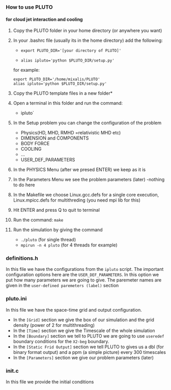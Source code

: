 ### How to use PLUTO 
#### for cloud jet interaction and cooling

1. Copy the PLUTO folder in your home directory (or anywhere you want)
2. In your .bashrc file (usually its in the home directory) add the following:
    * ``export PLUTO_DIR='[your directory of PLUTO]'``
    
    * ``alias ipluto='python $PLUTO_DIR/setup.py'``

    for example:
    
    ```
    export PLUTO_DIR='/home/mixalis/PLUTO'
    alias ipluto='python $PLUTO_DIR/setup.py'
    ```

3. Copy the PLUTO template files in a new folder*
4. Open a terminal in this folder and run the command: 
    * ipluto`
5. In the Setup problem you can change the configuration of the problem 
    * Physics(HD, MHD, RMHD =relativistic MHD etc)
    * DIMENSION and COMPONENTS
    * BODY FORCE
    * COOLING
    * ...
    * USER_DEF_PARAMETERS

6. In the PHYSICS Menu (after we presed ENTER) we keep as it is
7. In the Parameters Menu we see the problem parameters (later) -nothing to do here
8. In the Makefile we choose Linux.gcc.defs for a single core execution, Linux.mpicc.defs for multithreding (you need mpi lib for this)
9. Hit ENTER and press Q to quit to terminal
10. Run the command: ```make```
11. Run the simulation by giving the command 
    * ```./pluto``` (for single thread) 
    * ```mpirun -n 4 pluto``` (for 4 threads for example)
    
### definitions.h
In this file we have the configurations from the `ipluto` script. The important configuration options here are the `USER_DEF_PARAMETERS`. In this option we put how many parameters we are going to give. The paremeter names are given in the `user-defined paremeters (label)` section

### pluto.ini
In this file we have the space-time grid and output configuration. 
* In the `[Grid]` section we give the box of our simulation and the grid density (power of 2 for multithreading)
* In the `[Time]` section we give the Timescale of the whole simulation
* In the `[Boundary]` section we tell to PLUTO we are going to use `useredef` boundary conditions for the `X2-beg` boundary.
* In the `[Static Frid Output]` section we tell PLUTO to gives us a dbl (for binary format output) and a ppm (a simple picture) every 300 timescales
* In the `[Parameters]` section we give our problem parameters (later)

### init.c
In this file we provide the initial conditions